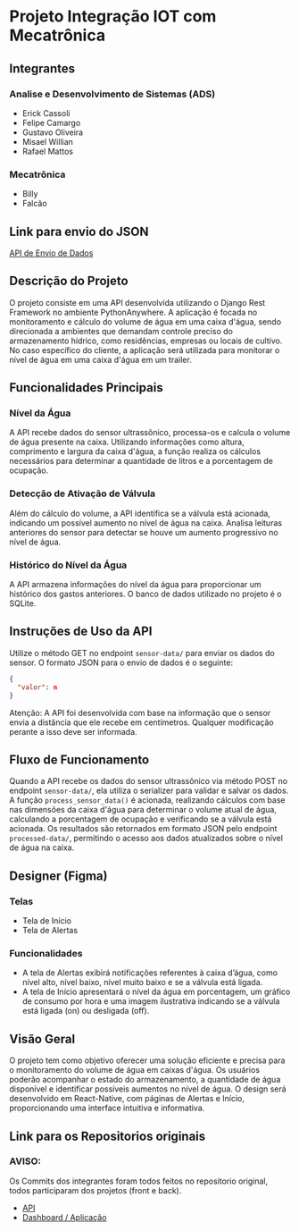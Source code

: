 # Projeto Integração IOT com Mecatrônica

## Integrantes

### Analise e Desenvolvimento de Sistemas (ADS)
- Erick Cassoli
- Felipe Camargo
- Gustavo Oliveira
- Misael Willian
- Rafael Mattos

### Mecatrônica
- Billy
- Falcão

## Link para envio do JSON

[API de Envio de Dados](https://apisenai.pythonanywhere.com/sensor-data/)

## Descrição do Projeto

O projeto consiste em uma API desenvolvida utilizando o Django Rest Framework no ambiente PythonAnywhere. A aplicação é focada no monitoramento e cálculo do volume de água em uma caixa d'água, sendo direcionada a ambientes que demandam controle preciso do armazenamento hídrico, como residências, empresas ou locais de cultivo. No caso específico do cliente, a aplicação será utilizada para monitorar o nível de água em uma caixa d'água em um trailer.

## Funcionalidades Principais

### Nível da Água

A API recebe dados do sensor ultrassônico, processa-os e calcula o volume de água presente na caixa. Utilizando informações como altura, comprimento e largura da caixa d'água, a função realiza os cálculos necessários para determinar a quantidade de litros e a porcentagem de ocupação.

### Detecção de Ativação de Válvula

Além do cálculo do volume, a API identifica se a válvula está acionada, indicando um possível aumento no nível de água na caixa. Analisa leituras anteriores do sensor para detectar se houve um aumento progressivo no nível de água.

### Histórico do Nível da Água

A API armazena informações do nível da água para proporcionar um histórico dos gastos anteriores. O banco de dados utilizado no projeto é o SQLite.

## Instruções de Uso da API

Utilize o método GET no endpoint `sensor-data/` para enviar os dados do sensor. O formato JSON para o envio de dados é o seguinte:

```json
{
  "valor": n
}
```

Atenção: A API foi desenvolvida com base na informação que o sensor envia a distância que ele recebe em centímetros. Qualquer modificação perante a isso deve ser informada.

## Fluxo de Funcionamento

Quando a API recebe os dados do sensor ultrassônico via método POST no endpoint `sensor-data/`, ela utiliza o serializer para validar e salvar os dados. A função `process_sensor_data()` é acionada, realizando cálculos com base nas dimensões da caixa d'água para determinar o volume atual de água, calculando a porcentagem de ocupação e verificando se a válvula está acionada. Os resultados são retornados em formato JSON pelo endpoint `processed-data/`, permitindo o acesso aos dados atualizados sobre o nível de água na caixa.

## Designer (Figma)

### Telas
- Tela de Início
- Tela de Alertas

### Funcionalidades
- A tela de Alertas exibirá notificações referentes à caixa d’água, como nível alto, nível baixo, nível muito baixo e se a válvula está ligada.
- A tela de Início apresentará o nível da água em porcentagem, um gráfico de consumo por hora e uma imagem ilustrativa indicando se a válvula está ligada (on) ou desligada (off).

## Visão Geral

O projeto tem como objetivo oferecer uma solução eficiente e precisa para o monitoramento do volume de água em caixas d'água. Os usuários poderão acompanhar o estado do armazenamento, a quantidade de água disponível e identificar possíveis aumentos no nível de água. O design será desenvolvido em React-Native, com páginas de Alertas e Início, proporcionando uma interface intuitiva e informativa.

## Link para os Repositorios originais
### AVISO:
Os Commits dos integrantes foram todos feitos no repositorio original, todos participaram dos projetos (front e back).

- [API](https://github.com/ErickCassoli/IOT-API.git)
- [Dashboard / Aplicação](https://github.com/GtOliv3r/hydro_sonar_front.git)